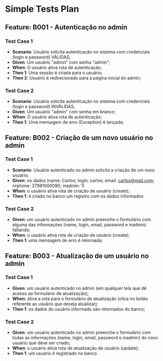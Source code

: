 # Simple Tests Plan

## Feature: B001 - Autenticação no admin
### Test Case 1
- **Scenario**: Usuário solicita autenticação no sistema com credenciais (login e password) VÁLIDAS;
- **Given**: Um usuário "admin" com senha "admin";
- **When**: O usuário ativa rota de autenticação;
- **Then 1**: Uma sessão é criada para o usuário;
- **Then 2**: Usuário é redirecionado para a página inicial do admin;

### Test Case 2
- **Scenario**: Usuário solicita autenticação no sistema com credenciais (login e password) INVÁLIDAS;
- **Given**: Um usuário "admin" com senha em branco;
- **When**: O usuário ativa rota de autenticação;
- **Then 1**: Uma mensagem de erro (Exception) é lançada;

## Feature: B002 - Criação de um novo usuário no admin
### Test Case 1
- **Scenario**: Usuário autenticado no admin solicita a criação de um novo usuário;
- **Given**: os dados (name: Carlos; login: carlos; email: carlos@mail.com; nrphone: 27981000090; inadmin: 1)
- **When**: o usuário ativa rota de criação de usuário (create);
- **Then 1**: é criado no banco um registro com os dados informados

### Test Case 2
- **Given**: um usuário autenticado no admin preenche o formulário com alguma das informações (name, login, email, password e inadmin) faltando;
- **When**: o usuário ativa rota de criação de usuário (create);
- **Then 1**: uma mensagem de erro é retornada;

## Feature: B003 - Atualização de um usuário no admin
### Test Case 1
- **Given**: um usuário autenticado no admin (em qualquer tela que dê acesso ao formulário de atualização);
- **When**: ativa a rota para o formulário de atualização (clica no botão referente ao usuário que deseja atualizar);
- **Then 1**: os dados do usuário informado são retornados do banco;

### Test Case 2
- **Given**: um usuário autenticado no admin preenche o formulário com todas as informações (name, login, email, password e inadmin) do novo usuário que deve ser criado;
- **When**: o usuário ativa rota de atualização de usuário (update);
- **Then 1**: um usuário é registrado no banco
